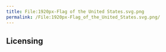 ```yaml
---
title: File:1920px-Flag of the United States.svg.png
permalink: /File:1920px-Flag_of_the_United_States.svg.png/
---
```


## Licensing